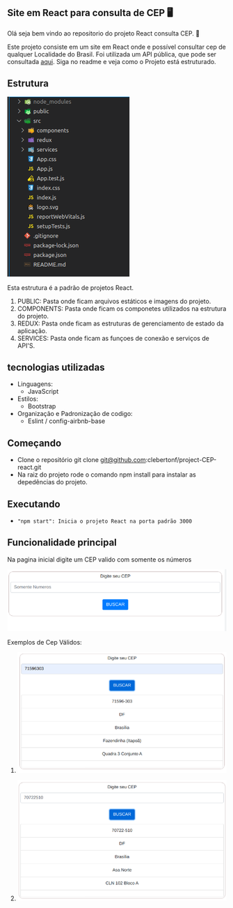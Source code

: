 ## Site em React para consulta de CEP :desktop_computer:

Olá seja bem vindo ao repositorio do projeto React consulta CEP. :rocket:

Este projeto consiste em um site em React onde e possível consultar cep de qualquer
Localidade do Brasil. Foi utilizada um API pública, que pode ser consultada 
[aqui](https://apicep.com/api-de-consulta/).
Siga no readme e veja como o Projeto está estruturado.

## Estrutura
![estrutura do projeto](./public/imgs/05-estrutura.png)

Esta estrutura é a padrão de projetos React.

1. PUBLIC: Pasta onde ficam arquivos estáticos e imagens do projeto.
2. COMPONENTS: Pasta onde ficam os componetes utilizados na estrutura do projeto.
3. REDUX: Pasta onde ficam as estruturas de gerenciamento de estado da aplicação.
4. SERVICES: Pasta onde ficam as funçoes de conexão e serviços de API'S.

## tecnologias utilizadas

- Linguagens:
  - JavaScript
- Estilos:
  - Bootstrap
- Organização e Padronização de codigo:
  - Eslint / config-airbnb-base

## Começando

- Clone o repositório git clone git@github.com:clebertonf/project-CEP-react.git
- Na raiz do projeto rode o comando npm install para instalar as depedências do projeto.

## Executando

- `"npm start": Inicia o projeto React na porta padrão 3000 `

## Funcionalidade principal

Na pagina inicial digite um CEP valido com somente os números

![funcionalidade-principal](./public/imgs/01-pagina-inicial.png)

Exemplos de Cep Válidos:

1. ![cep 1](./public/imgs/02-cep-consultado.png)

2. ![cep 2](./public/imgs/03-cep2.png)



